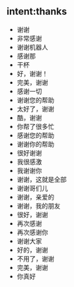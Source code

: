 ## intent:thanks
- 谢谢
- 非常感谢
- 谢谢机器人
- 感谢那
- 干杯
- 好，谢谢！
- 完美，谢谢
- 感谢一切
- 谢谢您的帮助
- 太好了，谢谢
- 酷，谢谢
- 你帮了很多忙
- 感谢您的帮助
- 谢谢你的帮助
- 很好谢谢
- 我很感激
- 我谢谢你
- 谢谢，这就是全部
- 谢谢哥们儿
- 谢谢，亲爱的
- 谢谢，我的朋友
- 很好，谢谢
- 再次感谢
- 再次感谢你
- 谢谢大家
- 好的，谢谢
- 不用了，谢谢
- 完美，谢谢
- 你真好

